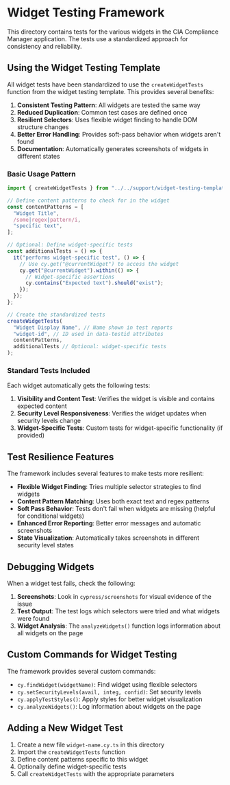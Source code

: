# Widget Testing Framework

This directory contains tests for the various widgets in the CIA Compliance Manager application. The tests use a standardized approach for consistency and reliability.

## Using the Widget Testing Template

All widget tests have been standardized to use the `createWidgetTests` function from the widget testing template. This provides several benefits:

1. **Consistent Testing Pattern**: All widgets are tested the same way
2. **Reduced Duplication**: Common test cases are defined once
3. **Resilient Selectors**: Uses flexible widget finding to handle DOM structure changes
4. **Better Error Handling**: Provides soft-pass behavior when widgets aren't found
5. **Documentation**: Automatically generates screenshots of widgets in different states

### Basic Usage Pattern

```typescript
import { createWidgetTests } from "../../support/widget-testing-template";

// Define content patterns to check for in the widget
const contentPatterns = [
  "Widget Title",
  /some|regex|pattern/i,
  "specific text",
];

// Optional: Define widget-specific tests
const additionalTests = () => {
  it("performs widget-specific test", () => {
    // Use cy.get("@currentWidget") to access the widget
    cy.get("@currentWidget").within(() => {
      // Widget-specific assertions
      cy.contains("Expected text").should("exist");
    });
  });
};

// Create the standardized tests
createWidgetTests(
  "Widget Display Name", // Name shown in test reports
  "widget-id", // ID used in data-testid attributes
  contentPatterns,
  additionalTests // Optional: widget-specific tests
);
```

### Standard Tests Included

Each widget automatically gets the following tests:

1. **Visibility and Content Test**: Verifies the widget is visible and contains expected content
2. **Security Level Responsiveness**: Verifies the widget updates when security levels change
3. **Widget-Specific Tests**: Custom tests for widget-specific functionality (if provided)

## Test Resilience Features

The framework includes several features to make tests more resilient:

- **Flexible Widget Finding**: Tries multiple selector strategies to find widgets
- **Content Pattern Matching**: Uses both exact text and regex patterns
- **Soft Pass Behavior**: Tests don't fail when widgets are missing (helpful for conditional widgets)
- **Enhanced Error Reporting**: Better error messages and automatic screenshots
- **State Visualization**: Automatically takes screenshots in different security level states

## Debugging Widgets

When a widget test fails, check the following:

1. **Screenshots**: Look in `cypress/screenshots` for visual evidence of the issue
2. **Test Output**: The test logs which selectors were tried and what widgets were found
3. **Widget Analysis**: The `analyzeWidgets()` function logs information about all widgets on the page

## Custom Commands for Widget Testing

The framework provides several custom commands:

- `cy.findWidget(widgetName)`: Find widget using flexible selectors
- `cy.setSecurityLevels(avail, integ, confid)`: Set security levels
- `cy.applyTestStyles()`: Apply styles for better widget visualization
- `cy.analyzeWidgets()`: Log information about widgets on the page

## Adding a New Widget Test

1. Create a new file `widget-name.cy.ts` in this directory
2. Import the `createWidgetTests` function
3. Define content patterns specific to this widget
4. Optionally define widget-specific tests
5. Call `createWidgetTests` with the appropriate parameters
